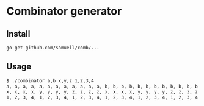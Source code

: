 Combinator generator
====================

Install
-------

```bash
go get github.com/samuell/comb/...
```

Usage
-----

```bash
$ ./combinator a,b x,y,z 1,2,3,4
a, a, a, a, a, a, a, a, a, a, a, a, b, b, b, b, b, b, b, b, b, b, b, b
x, x, x, x, y, y, y, y, z, z, z, z, x, x, x, x, y, y, y, y, z, z, z, z
1, 2, 3, 4, 1, 2, 3, 4, 1, 2, 3, 4, 1, 2, 3, 4, 1, 2, 3, 4, 1, 2, 3, 4
```
